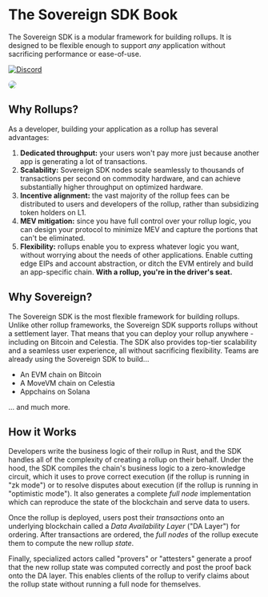 # The Sovereign SDK Book

The Sovereign SDK is a modular framework for building rollups. It is designed to be flexible enough to support _any_ application without sacrificing performance or ease-of-use.

<a href="https://discord.gg/kbykCcPrcA" ><img alt="Discord" src="https://img.shields.io/discord/1050059327626555462?label=discord"/></a>


<img src="https://github.com/Sovereign-Labs/sovereign-sdk/blob/nightly/assets/banner.jpg?raw=true" style="border-radius: 10px">


## Why Rollups?

As a developer, building your application as a rollup has several advantages:
1. **Dedicated throughput:** your users won't pay more just because another app is generating a lot of transactions.
1. **Scalability:** Sovereign SDK nodes scale seamlessly to thousands of transactions per second on commodity hardware, and can achieve substantially higher throughput on optimized hardware.
1. **Incentive alignment:** the vast majority of the rollup fees can be distributed to users and developers of the rollup, rather than subsidizing token holders on L1.
1. **MEV mitigation:** since you have full control over your rollup logic, you can design your protocol to minimize MEV and capture the portions that can't be eliminated.
1. **Flexibility:** rollups enable you to express whatever logic you want, without worrying about the needs of other applications. Enable cutting edge EIPs and account abstraction, or ditch the EVM entirely and build an app-specific chain. **With a rollup, you're in the driver's seat.**


## Why Sovereign?

The Sovereign SDK is the most flexible framework for building rollups. Unlike other
rollup frameworks, the Sovereign SDK supports rollups without a settlement layer. That means that you can deploy your rollup anywhere - including on Bitcoin and Celestia.
The SDK also provides top-tier scalability and a seamless user experience, all without sacrificing flexibility. Teams are already using the Sovereign SDK to build...
- An EVM chain on Bitcoin
- A MoveVM chain on Celestia
- Appchains on Solana

... and much more. 


## How it Works

Developers write the business logic of their rollup in Rust, and the SDK handles all of the 
complexity of creating a rollup on their behalf. Under the hood, the SDK compiles the chain's business logic to a
zero-knowledge circuit, which it uses to prove correct execution (if the rollup is running in "zk mode") or to resolve disputes about execution (if the rollup is running in "optimistic mode"). It also generates a complete _full node_ implementation which can reproduce the state of the blockchain and serve data to users.

Once the rollup is deployed, users post their _transactions_ onto an underlying blockchain called a _Data Availability Layer_ ("DA Layer") for ordering.
After transactions are ordered, the _full nodes_ of the rollup execute them to compute the new rollup _state_.

Finally, specialized actors called "provers" or "attesters" generate a proof that the new rollup state was computed correctly and post the proof back onto the DA layer.
This enables clients of the rollup to verify claims about the rollup state without running
a full node for themselves.
